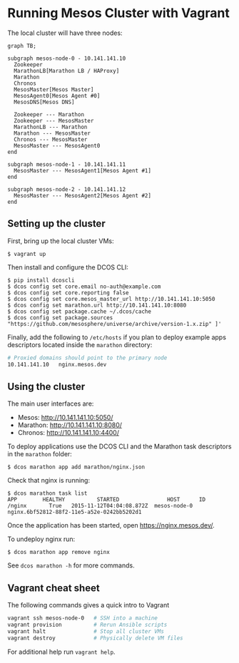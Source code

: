# Running Mesos Cluster with Vagrant

<!-- toc -->

The local cluster will have three nodes:

```mermaid
graph TB;

subgraph mesos-node-0 - 10.141.141.10
  Zookeeper
  MarathonLB[Marathon LB / HAProxy]
  Marathon
  Chronos
  MesosMaster[Mesos Master]
  MesosAgent0[Mesos Agent #0]
  MesosDNS[Mesos DNS]

  Zookeeper --- Marathon
  Zookeeper --- MesosMaster
  MarathonLB --- Marathon
  Marathon --- MesosMaster
  Chronos --- MesosMaster
  MesosMaster --- MesosAgent0
end

subgraph mesos-node-1 - 10.141.141.11
  MesosMaster --- MesosAgent1[Mesos Agent #1]
end

subgraph mesos-node-2 - 10.141.141.12
  MesosMaster --- MesosAgent2[Mesos Agent #2]
end
```

## Setting up the cluster

First, bring up the local cluster VMs:

    $ vagrant up

Then install and configure the DCOS CLI:

    $ pip install dcoscli
    $ dcos config set core.email no-auth@example.com
    $ dcos config set core.reporting false
    $ dcos config set core.mesos_master_url http://10.141.141.10:5050
    $ dcos config set marathon.url http://10.141.141.10:8080
    $ dcos config set package.cache ~/.dcos/cache
    $ dcos config set package.sources "https://github.com/mesosphere/universe/archive/version-1.x.zip" ]'

Finally, add the following to `/etc/hosts` if you plan to deploy example apps
descriptors located inside the `marathon` directory:

```sh
# Proxied domains should point to the primary node
10.141.141.10   nginx.mesos.dev
```

## Using the cluster

The main user interfaces are:

 - Mesos:    http://10.141.141.10:5050/
 - Marathon: http://10.141.141.10:8080/
 - Chronos:  http://10.141.141.10:4400/

To deploy applications use the DCOS CLI and the Marathon task descriptors in the
`marathon` folder:

    $ dcos marathon app add marathon/nginx.json

Check that nginx is running:

    $ dcos marathon task list
    APP        HEALTHY          STARTED               HOST      ID
    /nginx       True   2015-11-12T04:04:08.872Z  mesos-node-0  nginx.6bf52812-88f2-11e5-a52e-0242bb5202d1

Once the application has been started, open https://nginx.mesos.dev/.

To undeploy nginx run:

    $ dcos marathon app remove nginx

See `dcos marathon -h` for more commands.

## Vagrant cheat sheet

The following commands gives a quick intro to Vagrant

```sh
vagrant ssh mesos-node-0   # SSH into a machine
vagrant provision          # Rerun Ansible scripts
vagrant halt               # Stop all cluster VMs
vagrant destroy            # Physically delete VM files
```

For additional help run `vagrant help`.
